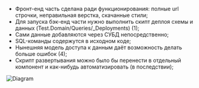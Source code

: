 - Фронт-енд часть сделана ради функционирования: полные url строчки, неправильная верстка, скачанные стили;
- Для запуска бэк-енд части нужно выполнить скипт деплоя схемы и данных (Test.Domain/Queries/_Deployments) (1);
- Сами данные добавляются через СУБД непосредственно;
- SQL-команды содержутся в исходном коде;
- Нынешняя модель доступа к данным даёт возможность делать больше ошибок (4);
- Скрипт развертывания можно было бы перенести в отдельный компонент и как-нибудь автоматизировать (в последствии);

![Diagram](https://github.com/zZENiro/Test/assets/49163177/eccb063d-85d7-48e5-9fae-ec38899752f0)
